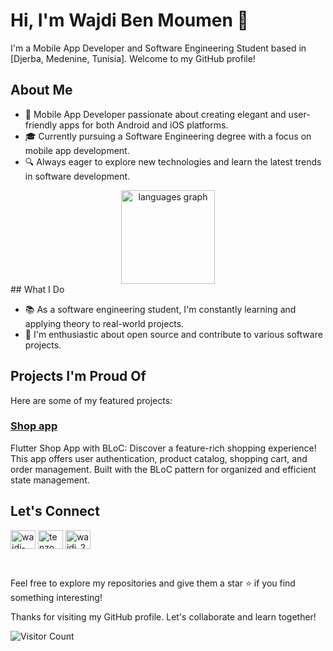 # Hi, I'm Wajdi Ben Moumen 👋

I'm a Mobile App Developer and Software Engineering Student based in [Djerba, Medenine, Tunisia]. Welcome to my GitHub profile!

## About Me

- 📱 Mobile App Developer passionate about creating elegant and user-friendly apps for both Android and iOS platforms.
- 🎓 Currently pursuing a Software Engineering degree with a focus on mobile app development.
- 🔍 Always eager to explore new technologies and learn the latest trends in software development.
<div align="center">
  <img src="https://github-readme-stats.vercel.app/api/top-langs?username=wajdi2001&locale=en&hide_title=false&layout=compact&card_width=320&langs_count=5&theme=dracula&hide_border=false" height="150" alt="languages graph"  />
</div>
## What I Do

- 📚 As a software engineering student, I'm constantly learning and applying theory to real-world projects.
- 🌟 I'm enthusiastic about open source and contribute to various software projects.

## Projects I'm Proud Of

Here are some of my featured projects:

### [Shop app](https://github.com/wajdi2001/shop_app)
  Flutter Shop App with BLoC: Discover a feature-rich shopping experience! 
  This app offers user authentication, product catalog, shopping cart, 
  and order management. Built with the BLoC pattern for organized 
  and efficient state management.



## Let's Connect

<p align="left">
<a href="https://linkedin.com/in/wajdi-ben-moumen-a9685b228" target="blank"><img align="center" src="https://raw.githubusercontent.com/rahuldkjain/github-profile-readme-generator/master/src/images/icons/Social/linked-in-alt.svg" alt="wajdi-ben-moumen-a9685b228" height="30" width="40" /></a>
<a href="https://fb.com/tenzo.bm.3" target="blank"><img align="center" src="https://raw.githubusercontent.com/rahuldkjain/github-profile-readme-generator/master/src/images/icons/Social/facebook.svg" alt="tenzo.bm.3" height="30" width="40" /></a>
<a href="https://instagram.com/wajdi_2k01" target="blank"><img align="center" src="https://raw.githubusercontent.com/rahuldkjain/github-profile-readme-generator/master/src/images/icons/Social/instagram.svg" alt="wajdi_2k01" height="30" width="40" /></a>
</p>

<br clear="both">


Feel free to explore my repositories and give them a star ⭐ if you find something interesting!

Thanks for visiting my GitHub profile. Let's collaborate and learn together!

![Visitor Count](https://profile-counter.glitch.me/wajdi_2k01/count.svg)
